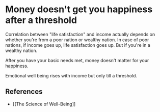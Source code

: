 # Money doesn't get you happiness after a threshold

Correlation between "life satisfaction" and income actually depends on whether you're from a poor nation or wealthy nation. In case of poor nations, if income goes up, life satisfaction goes up. But if you're in a wealthy nation.

After you have your basic needs met, money doesn't matter for your happiness.

Emotional well being rises with income but only till a threshold.

## References

- [[The Science of Well-Being]]
